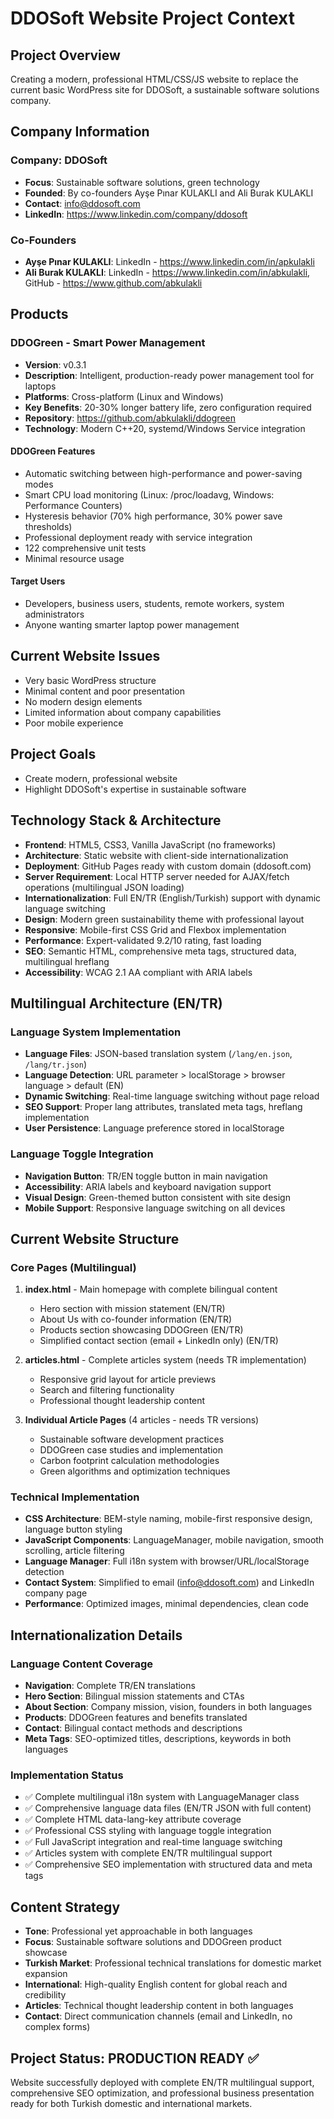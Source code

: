# DDOSoft Website Project Context

## Project Overview
Creating a modern, professional HTML/CSS/JS website to replace the current basic WordPress site for DDOSoft, a sustainable software solutions company.

## Company Information

### Company: DDOSoft
- **Focus**: Sustainable software solutions, green technology
- **Founded**: By co-founders Ayşe Pınar KULAKLI and Ali Burak KULAKLI
- **Contact**: info@ddosoft.com
- **LinkedIn**: https://www.linkedin.com/company/ddosoft

### Co-Founders
- **Ayşe Pınar KULAKLI**: LinkedIn - https://www.linkedin.com/in/apkulakli
- **Ali Burak KULAKLI**: LinkedIn - https://www.linkedin.com/in/abkulakli, GitHub - https://www.github.com/abkulakli

## Products

### DDOGreen - Smart Power Management
- **Version**: v0.3.1
- **Description**: Intelligent, production-ready power management tool for laptops
- **Platforms**: Cross-platform (Linux and Windows)
- **Key Benefits**: 20-30% longer battery life, zero configuration required
- **Repository**: https://github.com/abkulakli/ddogreen
- **Technology**: Modern C++20, systemd/Windows Service integration

#### DDOGreen Features
- Automatic switching between high-performance and power-saving modes
- Smart CPU load monitoring (Linux: /proc/loadavg, Windows: Performance Counters)
- Hysteresis behavior (70% high performance, 30% power save thresholds)
- Professional deployment ready with service integration
- 122 comprehensive unit tests
- Minimal resource usage

#### Target Users
- Developers, business users, students, remote workers, system administrators
- Anyone wanting smarter laptop power management

## Current Website Issues
- Very basic WordPress structure
- Minimal content and poor presentation
- No modern design elements
- Limited information about company capabilities
- Poor mobile experience

## Project Goals
- Create modern, professional website
- Highlight DDOSoft's expertise in sustainable software
## Technology Stack & Architecture
- **Frontend**: HTML5, CSS3, Vanilla JavaScript (no frameworks)
- **Architecture**: Static website with client-side internationalization
- **Deployment**: GitHub Pages ready with custom domain (ddosoft.com)
- **Server Requirement**: Local HTTP server needed for AJAX/fetch operations (multilingual JSON loading)
- **Internationalization**: Full EN/TR (English/Turkish) support with dynamic language switching
- **Design**: Modern green sustainability theme with professional layout
- **Responsive**: Mobile-first CSS Grid and Flexbox implementation
- **Performance**: Expert-validated 9.2/10 rating, fast loading
- **SEO**: Semantic HTML, comprehensive meta tags, structured data, multilingual hreflang
- **Accessibility**: WCAG 2.1 AA compliant with ARIA labels

## Multilingual Architecture (EN/TR)

### Language System Implementation
- **Language Files**: JSON-based translation system (`/lang/en.json`, `/lang/tr.json`)
- **Language Detection**: URL parameter > localStorage > browser language > default (EN)
- **Dynamic Switching**: Real-time language switching without page reload
- **SEO Support**: Proper lang attributes, translated meta tags, hreflang implementation
- **User Persistence**: Language preference stored in localStorage

### Language Toggle Integration
- **Navigation Button**: TR/EN toggle button in main navigation
- **Accessibility**: ARIA labels and keyboard navigation support
- **Visual Design**: Green-themed button consistent with site design
- **Mobile Support**: Responsive language switching on all devices

## Current Website Structure

### Core Pages (Multilingual)
1. **index.html** - Main homepage with complete bilingual content
   - Hero section with mission statement (EN/TR)
   - About Us with co-founder information (EN/TR)
   - Products section showcasing DDOGreen (EN/TR)
   - Simplified contact section (email + LinkedIn only) (EN/TR)

2. **articles.html** - Complete articles system (needs TR implementation)
   - Responsive grid layout for article previews
   - Search and filtering functionality
   - Professional thought leadership content

3. **Individual Article Pages** (4 articles - needs TR versions)
   - Sustainable software development practices
   - DDOGreen case studies and implementation
   - Carbon footprint calculation methodologies
   - Green algorithms and optimization techniques

### Technical Implementation
- **CSS Architecture**: BEM-style naming, mobile-first responsive design, language button styling
- **JavaScript Components**: LanguageManager, mobile navigation, smooth scrolling, article filtering
- **Language Manager**: Full i18n system with browser/URL/localStorage detection
- **Contact System**: Simplified to email (info@ddosoft.com) and LinkedIn company page
- **Performance**: Optimized images, minimal dependencies, clean code

## Internationalization Details

### Language Content Coverage
- **Navigation**: Complete TR/EN translations
- **Hero Section**: Bilingual mission statements and CTAs
- **About Section**: Company mission, vision, founders in both languages
- **Products**: DDOGreen features and benefits translated
- **Contact**: Bilingual contact methods and descriptions
- **Meta Tags**: SEO-optimized titles, descriptions, keywords in both languages

### Implementation Status
- ✅ Complete multilingual i18n system with LanguageManager class
- ✅ Comprehensive language data files (EN/TR JSON with full content)
- ✅ Complete HTML data-lang-key attribute coverage
- ✅ Professional CSS styling with language toggle integration
- ✅ Full JavaScript integration and real-time language switching
- ✅ Articles system with complete EN/TR multilingual support
- ✅ Comprehensive SEO implementation with structured data and meta tags

## Content Strategy
- **Tone**: Professional yet approachable in both languages
- **Focus**: Sustainable software solutions and DDOGreen product showcase
- **Turkish Market**: Professional technical translations for domestic market expansion
- **International**: High-quality English content for global reach and credibility
- **Articles**: Technical thought leadership content in both languages
- **Contact**: Direct communication channels (email and LinkedIn, no complex forms)

## Project Status: PRODUCTION READY ✅
Website successfully deployed with complete EN/TR multilingual support, comprehensive SEO optimization, and professional business presentation ready for both Turkish domestic and international markets.